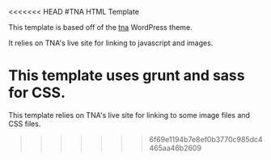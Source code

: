 <<<<<<< HEAD
#TNA HTML Template

This template is based off of the [tna](https://github.com/nationalarchives/tna) WordPress theme.

It relies on TNA's live site for linking to javascript and images.

This template uses grunt and sass for CSS.
=======
This template relies on TNA's live site for linking to some image files and CSS files.
>>>>>>> 6f69e1194b7e8ef0b3770c985dc4465aa46b2609
